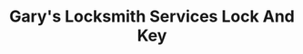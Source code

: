 ---
title: "Gary's Locksmith Services Lock And Key"
url: /bloomfield/garys-locksmith-services-lock-and-key/
shop: locksmith
---